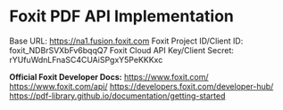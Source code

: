 # Foxit PDF API Implementation

Base URL: https://na1.fusion.foxit.com
Foxit Project ID/Client ID: foxit_NDBrSVXbFv6bqqQ7
Foxit Cloud API Key/Client Secret: rYUfuWdnLFnaSC4CUAiSPgxY5PeKKKxc

**Official Foxit Developer Docs:**
https://www.foxit.com/
https://www.foxit.com/api/
https://developers.foxit.com/developer-hub/
https://pdf-library.github.io/documentation/getting-started

